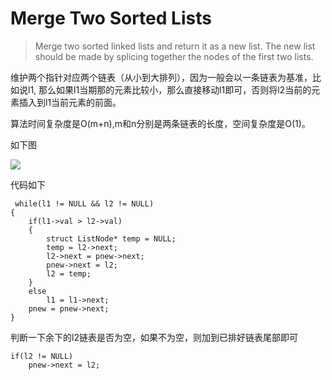 # Merge Two Sorted Lists
> Merge two sorted linked lists and return it as a new list. The new list should be made by splicing together the nodes of the first two lists.

维护两个指针对应两个链表（从小到大排列），因为一般会以一条链表为基准，比如说l1, 那么如果l1当期那的元素比较小，那么直接移动l1即可，否则将l2当前的元素插入到l1当前元素的前面。  

算法时间复杂度是O(m+n),m和n分别是两条链表的长度，空间复杂度是O(1)。

如下图

![](https://i.imgur.com/jI2IpoY.png)

代码如下

     while(l1 != NULL && l2 != NULL)
    {
        if(l1->val > l2->val)
        {
            struct ListNode* temp = NULL;
            temp = l2->next;
            l2->next = pnew->next;
            pnew->next = l2;
            l2 = temp;
        }
        else
            l1 = l1->next;
        pnew = pnew->next;
    }

判断一下余下的l2链表是否为空，如果不为空，则加到已排好链表尾部即可

	if(l2 != NULL)
        pnew->next = l2;
